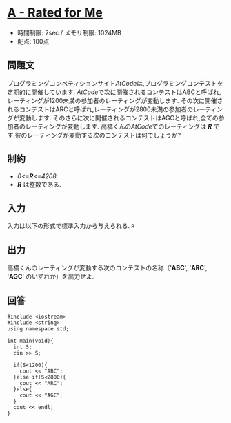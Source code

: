 # [A - Rated for Me](https://abc104.contest.atcoder.jp/tasks/abc104_a)
* 時間制限: 2sec / メモリ制限: 1024MB
* 配点: 100点

## 問題文
プログラミングコンペティションサイト*AtCode*は,プログラミングコンテストを定期的に開催しています.
*AtCode*で次に開催されるコンテストはABCと呼ばれ,レーティングが1200未満の参加者のレーティングが変動します.
その次に開催されるコンテストはARCと呼ばれ,レーティングが2800未満の参加者のレーティングが変動します.
そのさらに次に開催されるコンテストはAGCと呼ばれ,全ての参加者のレーティングが変動します.
高橋くんの*AtCode*でのレーティングは ***R*** です.彼のレーティングが変動する次のコンテストは何でしょうか?

## 制約
* *0<=**R**<=4208*
* ***R*** は整数である.

## 入力
入力は以下の形式で標準入力から与えられる.
`R`

## 出力
高橋くんのレーティングが変動する次のコンテストの名称（'**ABC**', '**ARC**', '**AGC**' のいずれか）を出力せよ.

## 回答
```:cpp
#include <iostream>
#include <string>
using namespace std;

int main(void){
  int S;
  cin >> S;

  if(S<1200){
    cout << "ABC";
  }else if(S<2800){
    cout << "ARC";
  }else{
    cout << "AGC";
  }
  cout << endl;
}

```
